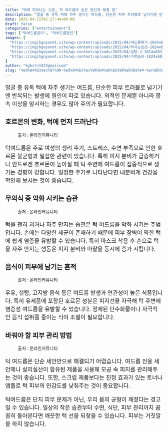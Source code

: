```yaml
---
title: "턱에 피어나는 신호, 턱 여드름의 숨은 원인과 해결 법"
description: "얼굴 중 유독 턱에 자주 생기는 여드름, 단순한 피부 트러블로 넘기기엔 반복되는 발생에 원인이 따로 있습니다. 외적인 문제뿐 아니라 몸속 이상을 암시하는 경우도 많아 주의가 필요합니다."
date: 2025-04-21T01:27:44+09:00
draft: false
categories: ["entertainment"]
tags: ["턱여드름관리", "턱여드름원인"]
images: [
  "https://ingihgoyonet.site/wp-content/uploads/2025/04/여드름짜기-1024x683.jpg"
  "https://ingihgoyonet.site/wp-content/uploads/2025/04/턱괴는습관-1024x683.png"
  "https://ingihgoyonet.site/wp-content/uploads/2025/04/설탕-2-1024x683.jpg"
  "https://ingihgoyonet.site/wp-content/uploads/2025/04/수면습관-1024x683.jpg"
]
author: "kgkstn1423gmailcom"
slug: "%ed%84%b1%ec%97%90-%ed%94%bc%ec%96%b4%eb%82%98%eb%8a%94-%ec%8b%a0%ed%98%b8-%ed%84%b1-%ec%97%ac%eb%93%9c%eb%a6%84%ec%9d%98-%ec%88%a8%ec%9d%80-%ec%9b%90%ec%9d%b8%ea%b3%bc-%ed%95%b4%ea%b2%b0-%eb%b2%95"
---
```


<p style="font-size:18px">얼굴 중 유독 턱에 자주 생기는 여드름, 단순한 피부 트러블로 넘기기엔 반복되는 발생에 원인이 따로 있습니다. 외적인 문제뿐 아니라 몸속 이상을 암시하는 경우도 많아 주의가 필요합니다.</p> <h2 >호르몬의 변화, 턱에 먼저 드러난다</h2> <figure ><img src="https://ingihgoyonet.site/wp-content/uploads/2025/04/여드름짜기-1024x683.jpg" alt="" /><figcaption >출처 : 온라인커뮤니티</figcaption></figure> <p style="font-size:18px">턱여드름은 주로 여성의 생리 주기, 스트레스, 수면 부족으로 인한 호르몬 불균형과 밀접한 관련이 있습니다. 특히 피지 분비가 급증하거나 안드로겐 호르몬이 높아질 때 턱 주변에 여드름이 집중적으로 생기는 경향이 강합니다. 일정한 주기로 나타난다면 내분비계 건강을 확인해 보시는 것이 좋습니다.</p> <h2 >무의식 중 악화 시키는 습관</h2> <figure ><img src="https://ingihgoyonet.site/wp-content/uploads/2025/04/턱괴는습관-1024x683.png" alt="" style="aspect-ratio:16/9;object-fit:cover"/><figcaption >출처 : 온라인커뮤니티</figcaption></figure> <p style="font-size:18px">턱을 괜히 괴거나 자주 만지는 습관은 턱 여드름을 악화 시키는 주범입니다. 손에는 다양한 세균이 존재하기 때문에 피부 장벽이 약한 턱에 쉽게 염증을 유발할 수 있습니다. 특히 마스크 착용 후 손으로 턱을 자주 만지는 행동은 피지 분비와 마찰을 동시에 증가 시킵니다.</p> <h2 >음식이 피부에 남기는 흔적</h2> <figure ><img src="https://ingihgoyonet.site/wp-content/uploads/2025/04/설탕-2-1024x683.jpg" alt="" style="aspect-ratio:16/9;object-fit:cover"/><figcaption >출처 : 온라인커뮤니티</figcaption></figure> <p style="font-size:18px">우유, 설탕, 고지방 음식 등은 여드름 발생과 연관성이 높은 식품입니다. 특히 유제품에 포함된 호르몬 성분은 피지선을 자극해 턱 주변에 염증성 여드름을 유발할 수 있습니다. 정제된 탄수화물이나 자극적인 음식 섭취를 줄이는 식이 조절이 필요합니다.</p> <h2 >바꿔야 할 피부 관리 방법</h2> <figure ><img src="https://ingihgoyonet.site/wp-content/uploads/2025/04/수면습관-1024x683.jpg" alt="" style="aspect-ratio:16/9;object-fit:cover"/><figcaption >출처 : 온라인커뮤니티</figcaption></figure> <p style="font-size:18px">턱 여드름은 단순 세안만으로 해결되기 어렵습니다. 여드름 전용 세안제나 살리실산이 함유된 제품을 사용해 모공 속 피지를 관리해주는 것이 좋습니다. 또한, 스크럽 제품보다는 진정 효과가 있는 토너나 앰플로 턱 피부의 민감도를 낮춰주는 것이 중요합니다.</p> <p style="font-size:18px">턱여드름은 단지 피부 문제가 아닌, 우리 몸의 균형이 깨졌다는 경고일 수 있습니다. 일상의 작은 습관부터 수면, 식단, 피부 관리까지 꼼꼼히 돌아본다면 깨끗한 턱 선을 되찾을 수 있습니다. 피부는 거짓말을 하지 않습니다.</p>